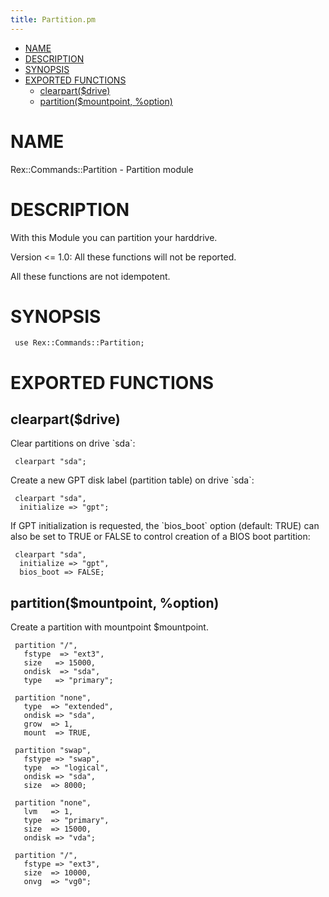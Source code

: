 ```yaml
---
title: Partition.pm
---
```


-   [NAME](#NAME)
-   [DESCRIPTION](#DESCRIPTION)
-   [SYNOPSIS](#SYNOPSIS)
-   [EXPORTED FUNCTIONS](#EXPORTED-FUNCTIONS)
    -   [clearpart($drive)](#clearpart-drive-)
    -   [partition($mountpoint, %option)](#partition-mountpoint-option-)

# NAME

Rex::Commands::Partition - Partition module

# DESCRIPTION

With this Module you can partition your harddrive.

Version &lt;= 1.0: All these functions will not be reported.

All these functions are not idempotent.

# SYNOPSIS

     use Rex::Commands::Partition;

# EXPORTED FUNCTIONS

## clearpart($drive)

Clear partitions on drive \`sda\`:

     clearpart "sda";

Create a new GPT disk label (partition table) on drive \`sda\`:

     clearpart "sda",
      initialize => "gpt";

If GPT initialization is requested, the \`bios\_boot\` option (default: TRUE) can also be set to TRUE or FALSE to control creation of a BIOS boot partition:

     clearpart "sda",
      initialize => "gpt",
      bios_boot => FALSE;

## partition($mountpoint, %option)

Create a partition with mountpoint $mountpoint.

     partition "/",
       fstype  => "ext3",
       size   => 15000,
       ondisk  => "sda",
       type   => "primary";
     
     partition "none",
       type  => "extended",
       ondisk => "sda",
       grow  => 1,
       mount  => TRUE,
     
     partition "swap",
       fstype => "swap",
       type  => "logical",
       ondisk => "sda",
       size  => 8000;
     
     partition "none",
       lvm   => 1,
       type  => "primary",
       size  => 15000,
       ondisk => "vda";
     
     partition "/",
       fstype => "ext3",
       size  => 10000,
       onvg  => "vg0";
